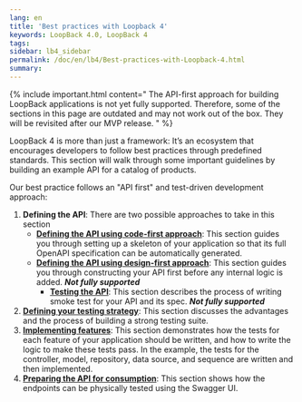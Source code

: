 ```yaml
---
lang: en
title: 'Best practices with Loopback 4'
keywords: LoopBack 4.0, LoopBack 4
tags:
sidebar: lb4_sidebar
permalink: /doc/en/lb4/Best-practices-with-Loopback-4.html
summary:
---
```


{% include important.html content="
The API-first approach for building LoopBack
applications is not yet fully supported. Therefore, some of the sections in this
page are outdated and may not work out of the box. They will be revisited after
our MVP release.
" %}

LoopBack 4 is more than just a framework: It’s an ecosystem that encourages developers to follow best practices through predefined standards. This section will walk through some important guidelines by building an example API for a catalog of products.

Our best practice follows an "API first" and test-driven development approach:

1. **Defining the API**: There are two possible approaches to take in this section
   - [**Defining the API using code-first approach**](./Defining-the-API-using-code-first-approach.html): This section guides you through setting up a skeleton of your application so that its full OpenAPI specification can be automatically generated.
   - [**Defining the API using design-first approach**](./Defining-the-API-using-design-first-approach.html): This section guides you through constructing your API first before any internal logic is added. __*Not fully supported*__
     - [**Testing the API**](./Testing-the-API.html): This section describes the process of writing smoke test for your API and its spec. __*Not fully supported*__
2. [**Defining your testing strategy**](./Defining-your-testing-strategy.html): This section discusses the advantages and the process of building a strong testing suite.
3. [**Implementing features**](./Implementing-features.html): This section demonstrates how the tests for each feature of your application should be written, and how to write the logic to make these tests pass. In the example, the tests for the controller, model, repository, data source, and sequence are written and then implemented.
4. [**Preparing the API for consumption**](./Preparing-the-API-for-consumption.html): This section shows how the endpoints can be physically tested using the Swagger UI.
